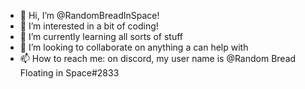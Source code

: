 - 👋 Hi, I’m @RandomBreadInSpace!
- 👀 I’m interested in a bit of coding!
- 🌱 I’m currently learning all sorts of stuff
- 💞️ I’m looking to collaborate on anything a can help with
- 📫 How to reach me: on discord, my user name is @Random Bread Floating in Space#2833

<!---
RandomBreadInSpace/RandomBreadInSpace is a ✨ special ✨ repository because its `README.md` (this file) appears on your GitHub profile.
You can click the Preview link to take a look at your changes.
--->

